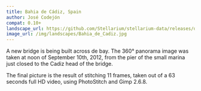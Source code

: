 ```yaml
---
title: Bahia de Cádiz, Spain
author: José Codejón
compat: 0.10+
landscape_url: https://github.com/Stellarium/stellarium-data/releases/download/landscapes/Bahia_de_Cadiz.zip
image_url: /img/landscapes/Bahia_de_Cadiz.jpg
---
```

A new bridge is being built across de bay. The 360° panorama image was taken at noon of September 10th, 2012, from the pier of the small marina just closed to the Cadiz head of the bridge. 

The final picture is the result of stitching 11 frames, taken out of a 63 seconds full HD video, using PhotoStitch and Gimp 2.6.8. 